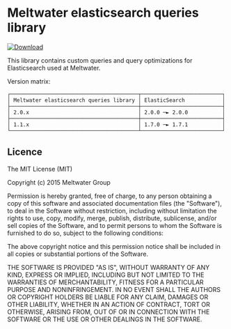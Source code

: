 # Meltwater elasticsearch queries library
 [ ![Download](https://api.bintray.com/packages/meltwater/meltwater-elasticsearch-queries/meltwater-elasticsearch-queries/images/download.svg) ](https://bintray.com/meltwater/meltwater-elasticsearch-queries/meltwater-elasticsearch-queries/_latestVersion)
 
This library contains custom queries and query optimizations for Elasticsearch used at Meltwater.

Version matrix:

    ┌─────────────────────────────────────────┬──────────────────────────┐
    │ Meltwater elasticsearch queries library │ ElasticSearch            │
    ├─────────────────────────────────────────┼──────────────────────────┤
    │ 2.0.x                                   │ 2.0.0 ─► 2.0.0           │
    ├─────────────────────────────────────────┼──────────────────────────┤
    │ 1.1.x                                   │ 1.7.0 ─► 1.7.1           │
    └─────────────────────────────────────────┴──────────────────────────┘
    
## Licence
The MIT License (MIT)

Copyright (c) 2015 Meltwater Group

Permission is hereby granted, free of charge, to any person obtaining a copy
of this software and associated documentation files (the "Software"), to deal
in the Software without restriction, including without limitation the rights
to use, copy, modify, merge, publish, distribute, sublicense, and/or sell
copies of the Software, and to permit persons to whom the Software is
furnished to do so, subject to the following conditions:

The above copyright notice and this permission notice shall be included in
all copies or substantial portions of the Software.

THE SOFTWARE IS PROVIDED "AS IS", WITHOUT WARRANTY OF ANY KIND, EXPRESS OR
IMPLIED, INCLUDING BUT NOT LIMITED TO THE WARRANTIES OF MERCHANTABILITY,
FITNESS FOR A PARTICULAR PURPOSE AND NONINFRINGEMENT. IN NO EVENT SHALL THE
AUTHORS OR COPYRIGHT HOLDERS BE LIABLE FOR ANY CLAIM, DAMAGES OR OTHER
LIABILITY, WHETHER IN AN ACTION OF CONTRACT, TORT OR OTHERWISE, ARISING FROM,
OUT OF OR IN CONNECTION WITH THE SOFTWARE OR THE USE OR OTHER DEALINGS IN
THE SOFTWARE.
